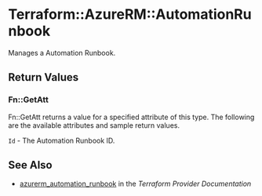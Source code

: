 # Terraform::AzureRM::AutomationRunbook

Manages a Automation Runbook.

## Return Values

### Fn::GetAtt

Fn::GetAtt returns a value for a specified attribute of this type. The following are the available attributes and sample return values.

`Id` - The Automation Runbook ID.

## See Also

* [azurerm_automation_runbook](https://www.terraform.io/docs/providers/azurerm/r/automation_runbook.html) in the _Terraform Provider Documentation_